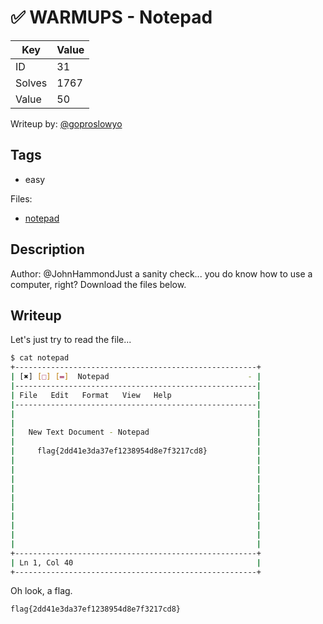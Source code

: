 # ✅ WARMUPS - Notepad

| Key    | Value |
| ------ | ----- |
| ID     | 31    |
| Solves | 1767  |
| Value  | 50    |

Writeup by: [@goproslowyo](https://github.com/goproslowyo)

## Tags

- easy

Files:

- [notepad](https://huntress.ctf.games/files/d753e9f1fe7f8d22715c877a579f982b/notepad?token=eyJ1c2VyX2lkIjozMTgyLCJ0ZWFtX2lkIjo0MDcsImZpbGVfaWQiOjIxfQ.ZR0T-w.3zvnWABjXkyfFGyU55J-kRh8pWQ)

## Description

Author: @JohnHammondJust a sanity check... you do know how to use a computer, right? Download the files below.

## Writeup

Let's just try to read the file...

```bash
$ cat notepad
+------------------------------------------------------+
| [✖] [□] [▬]  Notepad                               - |
|------------------------------------------------------|
| File   Edit   Format   View   Help                   |
|------------------------------------------------------|
|                                                      |
|                                                      |
|   New Text Document - Notepad                        |
|                                                      |
|     flag{2dd41e3da37ef1238954d8e7f3217cd8}           |
|                                                      |
|                                                      |
|                                                      |
|                                                      |
|                                                      |
|                                                      |
|                                                      |
|                                                      |
|                                                      |
|                                                      |
+------------------------------------------------------+
| Ln 1, Col 40                                         |
+------------------------------------------------------+
```

Oh look, a flag.

`flag{2dd41e3da37ef1238954d8e7f3217cd8}`
